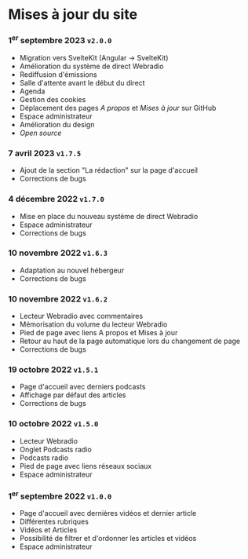 # Mises à jour du site

### 1<sup>er</sup> septembre 2023 `v2.0.0`
- Migration vers SvelteKit (Angular -> SvelteKit)
- Amélioration du système de direct Webradio
- Rediffusion d'émissions
- Salle d'attente avant le début du direct
- Agenda
- Gestion des cookies
- Déplacement des pages *A propos* et *Mises à jour* sur GitHub
- Espace administrateur
- Amélioration du design
- *Open source*

### 7 avril 2023 `v1.7.5`
- Ajout de la section "La rédaction" sur la page d'accueil
- Corrections de bugs

### 4 décembre 2022 `v1.7.0`
- Mise en place du nouveau système de direct Webradio
- Espace administrateur
- Corrections de bugs

### 10 novembre 2022 `v1.6.3`
- Adaptation au nouvel hébergeur
- Corrections de bugs

### 10 novembre 2022 `v1.6.2`
- Lecteur Webradio avec commentaires
- Mémorisation du volume du lecteur Webradio
- Pied de page avec liens A propos et Mises à jour
- Retour au haut de la page automatique lors du changement de page
- Corrections de bugs

### 19 octobre 2022 `v1.5.1`
- Page d'accueil avec derniers podcasts
- Affichage par défaut des articles
- Corrections de bugs

### 10 octobre 2022 `v1.5.0`
- Lecteur Webradio
- Onglet Podcasts radio
- Podcasts radio
- Pied de page avec liens réseaux sociaux
- Espace administrateur

### 1<sup>er</sup> septembre 2022 `v1.0.0`
- Page d'accueil avec dernières vidéos et dernier article
- Différentes rubriques
- Vidéos et Articles
- Possibilité de filtrer et d'ordonner les articles et vidéos
- Espace administrateur
